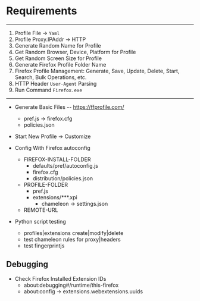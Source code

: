 # Requirements

---

1. Profile File -> `Yaml`
2. Profile Proxy.IPAddr -> HTTP
3. Generate Random Name for Profile
4. Get Random Browser, Device, Platform for Profile
5. Get Random Screen Size for Profile
6. Generate Firefox Profile Folder Name
7. Firefox Profile Management: Generate, Save, Update, Delete, Start, Search, Bulk Operations, etc.
8. HTTP Header `User-Agent` Parsing
9. Run Command `Firefox.exe`

---

- Generate Basic Files -- <https://ffprofile.com/>
  - pref.js -> firefox.cfg
  - policies.json

- Start New Profile -> Customize

- Config With Firefox autoconfig
  - FIREFOX-INSTALL-FOLDER
    - defaults/pref/autoconfig.js
    - firefox.cfg
    - distribution/policies.json
  - PROFILE-FOLDER
    - pref.js
    - extensions/***.xpi
      - chameleon -> settings.json
  - REMOTE-URL

- Python script testing
  - profiles|extensions create|modify|delete
  - test chameleon rules for proxy|headers
  - test fingerprintjs

## Debugging

- Check Firefox Installed Extension IDs
  - about:debugging#/runtime/this-firefox
  - about:config -> extensions.webextensions.uuids
